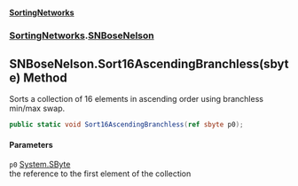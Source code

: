 #### [SortingNetworks](index.md 'index')
### [SortingNetworks](SortingNetworks.md 'SortingNetworks').[SNBoseNelson](SortingNetworks_SNBoseNelson.md 'SortingNetworks.SNBoseNelson')
## SNBoseNelson.Sort16AscendingBranchless(sbyte) Method
Sorts a collection of 16 elements in ascending order using branchless min/max swap.  
```csharp
public static void Sort16AscendingBranchless(ref sbyte p0);
```
#### Parameters
<a name='SortingNetworks_SNBoseNelson_Sort16AscendingBranchless(sbyte)_p0'></a>
`p0` [System.SByte](https://docs.microsoft.com/en-us/dotnet/api/System.SByte 'System.SByte')  
the reference to the first element of the collection
  
